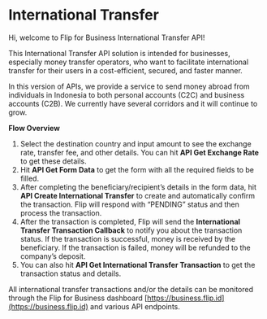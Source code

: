 <div></div>

# International Transfer

Hi, welcome to Flip for Business International Transfer API!

This International Transfer API solution is intended for businesses, especially money transfer operators, who want to facilitate international transfer for their users in a cost-efficient, secured, and faster manner.

In this version of APIs, we provide a service to send money abroad from individuals in Indonesia to both personal accounts (C2C) and business accounts (C2B). We currently have several corridors and it will continue to grow.

**Flow Overview**

1. Select the destination country and input amount to see the exchange rate, transfer fee, and other details. You can hit **API Get Exchange Rate** to get these details.
2. Hit **API Get Form Data** to get the form with all the required fields to be filled.
3. After completing the beneficiary/recipient’s details in the form data, hit **API Create International Transfer** to create and automatically confirm the transaction. Flip will respond with “PENDING” status and then process the transaction.
4. After the transaction is completed, Flip will send the **International Transfer Transaction Callback** to notify you about the transaction status. If the transaction is successful, money is received by the beneficiary. If the transaction is failed, money will be refunded to the company’s deposit.
5. You can also hit **API Get International Transfer Transaction** to get the transaction status and details.

All international transfer transactions and/or the details can be monitored through the Flip for Business dashboard [https://business.flip.id](https://business.flip.id) and various API endpoints.

